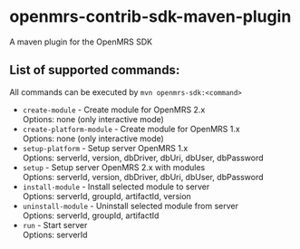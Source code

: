 # openmrs-contrib-sdk-maven-plugin
A maven plugin for the OpenMRS SDK

## List of supported commands:

All commands can be executed by `mvn openmrs-sdk:<command>`

* `create-module` - Create module for OpenMRS 2.x <br/>
Options: none (only interactive mode)
* `create-platform-module` - Create module for OpenMRS 1.x <br/>
Options: none (only interactive mode)
* `setup-platform` - Setup server OpenMRS 1.x <br/>
Options: serverId, version, dbDriver, dbUri, dbUser, dbPassword
* `setup` - Setup server OpenMRS 2.x with modules <br/>
Options: serverId, version, dbDriver, dbUri, dbUser, dbPassword
* `install-module` - Install selected module to server <br/>
Options: serverId, groupId, artifactId, version
* `uninstall-module` - Uninstall selected module from server <br/>
Options: serverId, groupId, artifactId
* `run` - Start server <br/>
Options: serverId